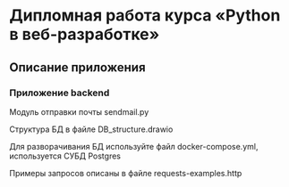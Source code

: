 # Дипломная работа курса «Python в веб-разработке»

## Описание приложения

### Приложение backend

Модуль отправки почты sendmail.py

Структура БД в файле DB_structure.drawio

Для разворачивания БД используйте файл docker-compose.yml, используется СУБД Postgres

Примеры запросов описаны в файле requests-examples.http
